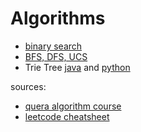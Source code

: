 # Algorithms

- [binary search](https://github.com/shayansm2/leetcodeSolutions/blob/main/src/lib/binarySearch.py)
- [BFS, DFS, UCS](https://github.com/shayansm2/leetcodeSolutions/blob/main/src/lib/graphSearch.py)
- Trie Tree [java](https://github.com/shayansm2/leetcodeSolutions/blob/main/src/lib/TrieTree.java)
  and [python](https://github.com/shayansm2/leetcodeSolutions/blob/main/src/lib/simpleTrieTree.py)

sources:

- [quera algorithm course](https://quera.org/college/landpage/3016/Data-Structures-and-Algorithmic-Thinking)
- [leetcode cheatsheet](https://leetcode.com/explore/interview/card/cheatsheets/720/resources/)